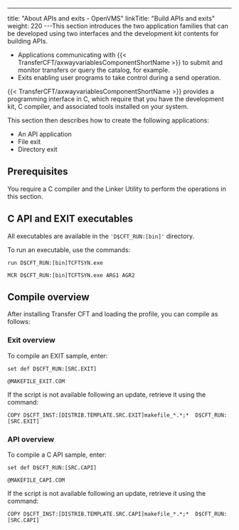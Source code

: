 ---
title: "About  APIs and exits - OpenVMS"
linkTitle: "Build APIs and exits"
weight: 220
---This section introduces the two application families that can be developed using
two interfaces and the development kit contents for building APIs.

* Applications communicating
    with {{< TransferCFT/axwayvariablesComponentShortName >}} to submit and monitor transfers or query the catalog,
    for example.
* Exits enabling
    user programs to take control during a send operation.

{{< TransferCFT/axwayvariablesComponentShortName  >}} provides a programming interface in C, which require that you have the development kit, C compiler, and associated tools installed on your system.

This section then describes how to
create the following applications:

* An API
    application
* File exit
* Directory
    exit

<span id="Prerequi"></span>

## Prerequisites

You require a C compiler and the Linker Utility to perform the operations in this section.

## C API and EXIT executables

All executables are available in the `'D$CFT_RUN:[bin]'` directory.

To run an executable, use the commands:

`run D$CFT_RUN:[bin]TCFTSYN.exe`

`MCR D$CFT_RUN:[bin]TCFTSYN.exe ARG1 AGR2`

## Compile overview

After installing Transfer CFT and loading the profile, you can compile as follows:

### Exit overview

To compile an EXIT sample, enter:

`set def D$CFT_RUN:[SRC.EXIT]`

`@MAKEFILE_EXIT.COM`

If the script is not available following an update, retrieve it using the command:

`COPY D$CFT_INST:[DISTRIB.TEMPLATE.SRC.EXIT]makefile_*.*;*  D$CFT_RUN:[SRC.EXIT]`

### API overview

To compile a C API sample, enter:

`set def D$CFT_RUN:[SRC.CAPI]`

`@MAKEFILE_CAPI.COM`

If the script is not available following an update, retrieve it using the command:

`COPY D$CFT_INST:[DISTRIB.TEMPLATE.SRC.CAPI]makefile_*.*;*  D$CFT_RUN:[SRC.CAPI]`
